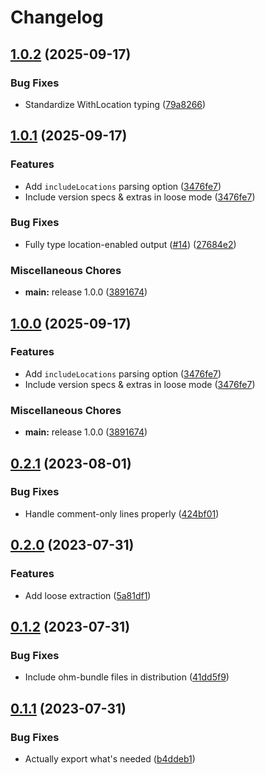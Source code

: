 # Changelog

## [1.0.2](https://github.com/Twixes/pip-requirements-js/compare/v1.0.1...v1.0.2) (2025-09-17)


### Bug Fixes

* Standardize WithLocation typing ([79a8266](https://github.com/Twixes/pip-requirements-js/commit/79a82664255eab5f5050afe07e8f36766ee9b770))

## [1.0.1](https://github.com/Twixes/pip-requirements-js/compare/v0.2.1...v1.0.1) (2025-09-17)


### Features

* Add `includeLocations` parsing option ([3476fe7](https://github.com/Twixes/pip-requirements-js/commit/3476fe7e34fd606a4fedd0268c088eaf0c646b5b))
* Include version specs & extras in loose mode ([3476fe7](https://github.com/Twixes/pip-requirements-js/commit/3476fe7e34fd606a4fedd0268c088eaf0c646b5b))


### Bug Fixes

* Fully type location-enabled output ([#14](https://github.com/Twixes/pip-requirements-js/issues/14)) ([27684e2](https://github.com/Twixes/pip-requirements-js/commit/27684e26046bd47b285796bd5a06a1627ae03176))


### Miscellaneous Chores

* **main:** release 1.0.0 ([3891674](https://github.com/Twixes/pip-requirements-js/commit/389167428a8c8289f47eb93a82f56a440b83f760))

## [1.0.0](https://github.com/Twixes/pip-requirements-js/compare/v0.2.1...v1.0.0) (2025-09-17)


### Features

* Add `includeLocations` parsing option ([3476fe7](https://github.com/Twixes/pip-requirements-js/commit/3476fe7e34fd606a4fedd0268c088eaf0c646b5b))
* Include version specs & extras in loose mode ([3476fe7](https://github.com/Twixes/pip-requirements-js/commit/3476fe7e34fd606a4fedd0268c088eaf0c646b5b))


### Miscellaneous Chores

* **main:** release 1.0.0 ([3891674](https://github.com/Twixes/pip-requirements-js/commit/389167428a8c8289f47eb93a82f56a440b83f760))

## [0.2.1](https://github.com/Twixes/pip-requirements-js/compare/v0.2.0...v0.2.1) (2023-08-01)


### Bug Fixes

* Handle comment-only lines properly ([424bf01](https://github.com/Twixes/pip-requirements-js/commit/424bf01c0a1f6d7a41c1f24b010803e77e29863c))

## [0.2.0](https://github.com/Twixes/pip-requirements-js/compare/v0.1.2...v0.2.0) (2023-07-31)


### Features

* Add loose extraction ([5a81df1](https://github.com/Twixes/pip-requirements-js/commit/5a81df11b6ac331d3dabe842b934d3faf3bd48ba))

## [0.1.2](https://github.com/Twixes/pip-requirements-js/compare/v0.1.1...v0.1.2) (2023-07-31)


### Bug Fixes

* Include ohm-bundle files in distribution ([41dd5f9](https://github.com/Twixes/pip-requirements-js/commit/41dd5f9d86bbc4639806d1da675acb8b09c79c3e))

## [0.1.1](https://github.com/Twixes/pip-requirements-js/compare/v0.1.0...v0.1.1) (2023-07-31)


### Bug Fixes

* Actually export what's needed ([b4ddeb1](https://github.com/Twixes/pip-requirements-js/commit/b4ddeb1dbb20708c78d1d3ae3ec731accc5bb0cd))
